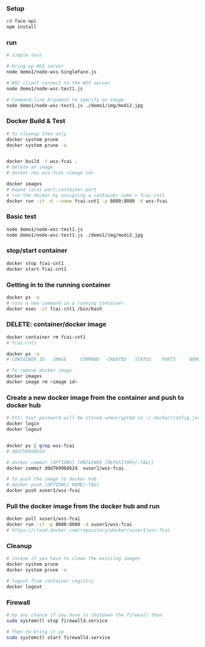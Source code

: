 

### Setup
```bash
cd face-api
npm install
```

### run
```bash
# simple test

# bring up WSS server
node demo1/node-wss-SingleFace.js

# WSC client connect to the WSS server
node demo1/node-wsc-test1.js

# Command-line Argument to specify an image.
node demo1/node-wsc-test1.js ./demo1/img/modi2.jpg
```


### Docker Build & Test
```bash
# to cleanup then only
docker system prune
docker system prune -a


docker build -t wss-fcai .
# delete an image
# docker rmi wss-fcai <image id>

docker images
# maped local-port:container-port
# run the docker by assigning a container name = fcai-cnt1
docker run -it -d --name fcai-cnt1 -p 8080:8080 -d wss-fcai
```

### Basic test
```bash
node demo1/node-wsc-test1.js
node demo1/node-wsc-test1.js ./demo1/img/modi2.jpg
```

### stop/start container
```bash
docker stop fcai-cnt1
docker start fcai-cnt1
```


### Getting in to the running container
```bash
docker ps -a
# runs a new command in a running container.
docker exec -it fcai-cnt1 /bin/bash
```

### DELETE: container/docker image
```bash
docker container rm fcai-cnt1
# fcai-cnt1

docker ps -a
# CONTAINER ID   IMAGE     COMMAND   CREATED   STATUS    PORTS     NAMES

# To remove docker image
docker images
docker image rm <image id>
```


### Create a new docker image from the container and push to docker hub
```bash
# FYI: Your password will be stored unencrypted in ~/.docker/config.json
docker login
docker logout


docker ps | grep wss-fcai
# d0d7b996862d

# docker commit [OPTIONS] CONTAINER [REPOSITORY[:TAG]]
docker commit d0d7b996862d  xuser1/wss-fcai

# to push the image to docker hub
# docker push [OPTIONS] NAME[:TAG]
docker push xuser1/wss-fcai

```

### Pull the docker image from the docker hub and run
```bash
docker pull xuser1/wss-fcai
docker run -it -p 8080:8080 -d xuser1/wss-fcai
# https://cloud.docker.com/repository/docker/xuser1/wss-fcai
```


### Cleanup
```bash
# incase if you have to clean the existing images
docker system prune
docker system prune -a

# logout from container registry
docker logout
```



### Firewall
```bash
# by any chance if you have to shutdown the firewall then.
sudo systemctl stop firewalld.service

# Then to bring it up
sudo systemctl start firewalld.service
```

